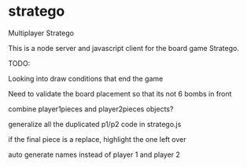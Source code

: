# stratego
Multiplayer Stratego

This is a node server and javascript client for the board game Stratego.

TODO:

Looking into draw conditions that end the game

Need to validate the board placement so that its not 6 bombs in front

combine player1pieces and player2pieces objects?

generalize all the duplicated p1/p2 code in stratego.js

if the final piece is a replace, highlight the one left over

auto generate names instead of player 1 and player 2